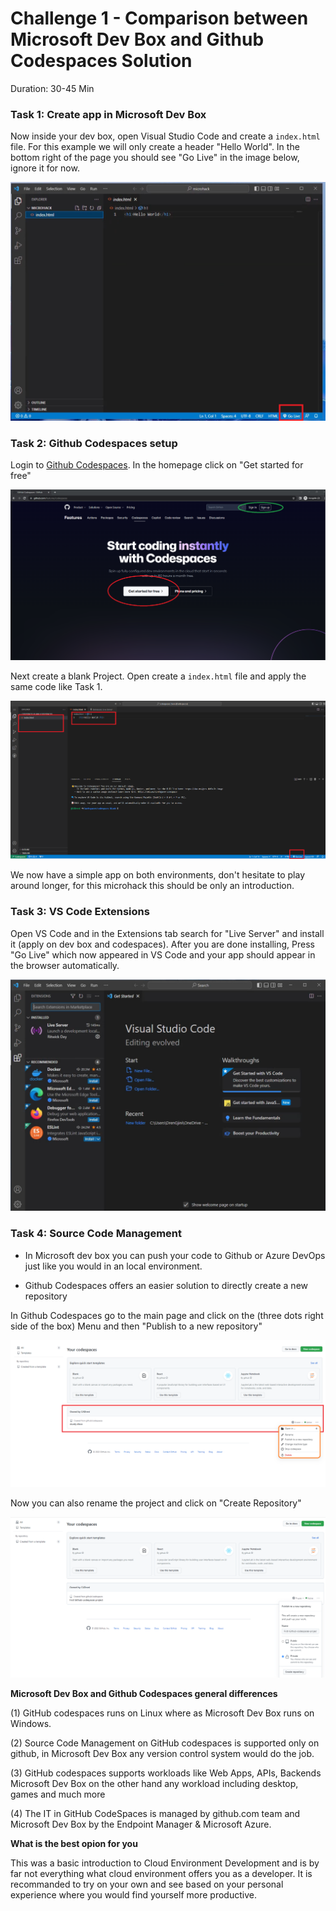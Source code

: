 # Challenge 1 - Comparison between Microsoft Dev Box and Github Codespaces Solution

Duration: 30-45 Min

### Task 1: Create app in Microsoft Dev Box

Now inside your dev box, open Visual Studio Code and create a `index.html` file. For this example we will only create a header "Hello World".
In the bottom right of the page you should see "Go Live" in the image below, ignore it for now.

![image](../images/solution2/27.png)

### Task 2: Github Codespaces setup

Login to [Github Codespaces](https://github.com/features/codespaces).
In the homepage click on "Get started for free"

![image](../images/solution2/Screenshot1.png)

Next create a blank Project. Open create a `index.html` file and apply the same code like Task 1.

![image](../images/solution2/Screenshot3.png)

We now have a simple app on both environments, don't hesitate to play around longer, for this microhack this should be only an introduction.

### Task 3: VS Code Extensions

Open VS Code and in the Extensions tab search for "Live Server" and install it (apply on dev box and codespaces).
After you are done installing, Press "Go Live" which now appeared in VS Code and your app should appear in the browser automatically.

![image](../images/solution2/26.png)

### Task 4: Source Code Management

- In Microsoft dev box you can push your code to Github or Azure DevOps just like you would in an local environment.

- Github Codespaces offers an easier solution to directly create a new repository

In Github Codespaces go to the main page and click on the (three dots right side of the box) Menu and then "Publish to a new repository"

![image](../images/solution2/Screenshot11.png)

Now you can also rename the project and click on "Create Repository"

![image](../images/solution2/Screenshot12.png)


**Microsoft Dev Box and Github Codespaces general differences**

(1) GitHub codespaces runs on Linux where as Microsoft Dev Box runs on Windows. 

(2) Source Code Management on GitHub codespaces is supported only on github, in Microsoft Dev Box any version control system would do the job. 

(3) GitHub codespaces supports workloads like Web Apps, APIs, Backends Microsoft Dev Box on the other hand any workload including desktop, games and much more 

(4) The IT in GitHub CodeSpaces is managed by github.com team and Microsoft Dev Box by the Endpoint Manager & Microsoft Azure.


**What is the best opion for you**  

This was a basic introduction to Cloud Environment Development and is by far not everything what cloud environment offers you as a developer. It is recommanded to try on your own and see based on your personal experience where you would find yourself more productive. 
